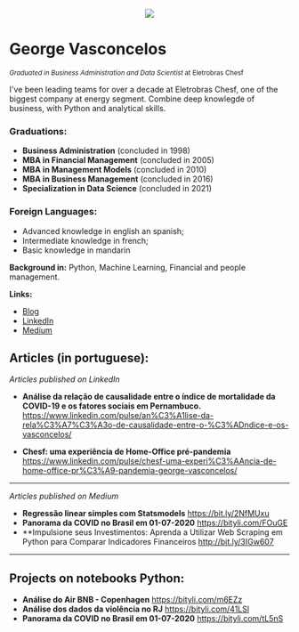 <p align="center">
  <img src="banner.png" >
</p>

# George Vasconcelos
<sub>*Graduated in Business Administration and Data Scientist* at Eletrobras Chesf</sub>

I've been leading teams for over a decade at Eletrobras Chesf, one of the biggest company at energy segment.
Combine deep knowlegde of business, with Python and analytical skills. 

### Graduations:

* **Business Administration** (concluded in 1998)
* **MBA in Financial Management** (concluded in 2005)
* **MBA in Management Models** (concluded in 2010)
* **MBA in Business Management** (concluded in 2016)
* **Specialization in Data Science** (concluded in 2021)

### Foreign Languages:
* Advanced knowledge in english an spanish;
* Intermediate knowledge in french;
* Basic knowledge in mandarin

**Background in:** Python, Machine Learning, Financial and people management.

**Links:**
* [Blog](http://)
* [LinkedIn](https://www.linkedin.com/in/george-vasconcelos-5b922a8b)
* [Medium](https://medium.com/@geovasconcelos)

## Articles (in portuguese):
*Articles published on LinkedIn*

* **Análise da relação de causalidade entre o índice de mortalidade da COVID-19 e os fatores sociais em Pernambuco.** https://www.linkedin.com/pulse/an%C3%A1lise-da-rela%C3%A7%C3%A3o-de-causalidade-entre-o-%C3%ADndice-e-os-vasconcelos/

* **Chesf: uma experiência de Home-Office pré-pandemia** https://www.linkedin.com/pulse/chesf-uma-experi%C3%AAncia-de-home-office-pr%C3%A9-pandemia-george-vasconcelos/
---
*Articles published on Medium*

* **Regressão linear simples com Statsmodels** https://bit.ly/2NfMUxu
* **Panorama da COVID no Brasil em 01-07-2020** https://bityli.com/FOuGE
* **Impulsione seus Investimentos: Aprenda a Utilizar Web Scraping em Python para Comparar Indicadores Financeiros http://bit.ly/3IGw607
---
## Projects on notebooks Python:
* **Análise do Air BNB - Copenhagen** https://bityli.com/m6EZz
* **Análise dos dados da violência no RJ** https://bityli.com/41LSl
* **Panorama da COVID no Brasil em 01-07-2020** https://bityli.com/tL5nS
